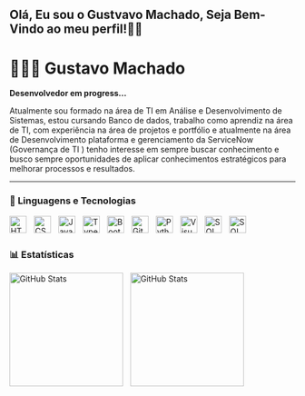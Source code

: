 ## Olá, Eu sou o Gustvavo Machado, Seja Bem-Vindo ao meu perfil!👋🏾

# 👨🏾‍💻 Gustavo Machado

**Desenvolvedor em progress...**

Atualmente sou formado na área de TI em Análise e Desenvolvimento de Sistemas, estou cursando Banco de dados, trabalho como aprendiz na área de TI, com experiência na área de projetos e portfólio e atualmente na área de Desenvolvimento plataforma e gerenciamento da ServiceNow (Governança de TI ) tenho interesse em sempre buscar conhecimento e busco sempre oportunidades de aplicar conhecimentos estratégicos para melhorar processos e resultados.

---

### 🤖 Linguagens e Tecnologias

<img 
    align="left" 
    alt="HTML"
    title="HTML" 
    width="30px" 
    style="padding-right: 10px;" 
    src="https://cdn.jsdelivr.net/gh/devicons/devicon@latest/icons/html5/html5-original.svg" 
/>
<img 
    align="left" 
    alt="CSS" 
    title="CSS"
    width="30px" 
    style="padding-right: 10px;" 
    src="https://cdn.jsdelivr.net/gh/devicons/devicon@latest/icons/css3/css3-original.svg" 
/>
<img 
    align="left" 
    alt="JavaScript" 
    title="JavaScript"
    width="30px" 
    style="padding-right: 10px;" 
    src="https://cdn.jsdelivr.net/gh/devicons/devicon@latest/icons/javascript/javascript-original.svg" 
/>
<img 
    align="left" 
    alt="TypeScript"
    title="TypeScript" 
    width="30px" 
    style="padding-right: 10px;" 
    src="https://cdn.jsdelivr.net/gh/devicons/devicon@latest/icons/typescript/typescript-original.svg" 
/>

<img 
    align="left" 
    alt="Bootstrap"
    title="Bootstrap" 
    width="30px" 
    style="padding-right: 10px;" 
    src="https://cdn.jsdelivr.net/gh/devicons/devicon@latest/icons/bootstrap/bootstrap-original.svg" 
/>

<img 
    align="left" 
    alt="Git" 
    title="Git"
    width="30px" 
    style="padding-right: 10px;" 
    src="https://cdn.jsdelivr.net/gh/devicons/devicon@latest/icons/git/git-original.svg" 
/>
<img 
    align="left" 
    alt="Python" 
    title="Python"
    width="30px" 
    style="padding-right: 10px;" 
    src="https://cdn.jsdelivr.net/gh/devicons/devicon@latest/icons/python/python-original.svg" 
/>
<img  
    align="left" 
    alt="Visual Studio Code" 
    title="Visual Studio Code"
    width="30px" 
    style="padding-right: 10px;" 
    src="https://cdn.jsdelivr.net/gh/devicons/devicon@latest/icons/vscode/vscode-original.svg" 
    />


 <img
   align="left"
   alt="SQL Server"
   title="SQL Server"
   width="30px"
   style="padding-right: 10px;" 
 src="https://cdn.jsdelivr.net/gh/devicons/devicon@latest/icons/microsoftsqlserver/microsoftsqlserver-original.svg" 
  />

   <img
   align="left"
   alt="SQL Server"
   title="SQL Server"
   width="30px"
   style="padding-right: 10px;" 
src="https://cdn.jsdelivr.net/gh/devicons/devicon@latest/icons/anaconda/anaconda-original.svg"
  />

<br/>
<br/>

### 📊 Estatísticas

<p>
  <img 
    align="left" 
    alt="GitHub Stats" 
    height="200" 
    style="padding-right: 10px;" 
    src="https://github-readme-stats.vercel.app/api?username=Gustavo-deSouza-Machado&show_icons=true&theme=tokyonight&include_all_commits=true&locale=pt-br" 
  />

<img 
      align="left" 
      alt="GitHub Stats" 
      height="200" 
      src="https://github-readme-stats.vercel.app/api/top-langs/?username=Gustavo-deSouza-Machado&theme=tokyonight&layout=compact&custom_title=Tecnologias&langs_count=9" 
  />

</p>
